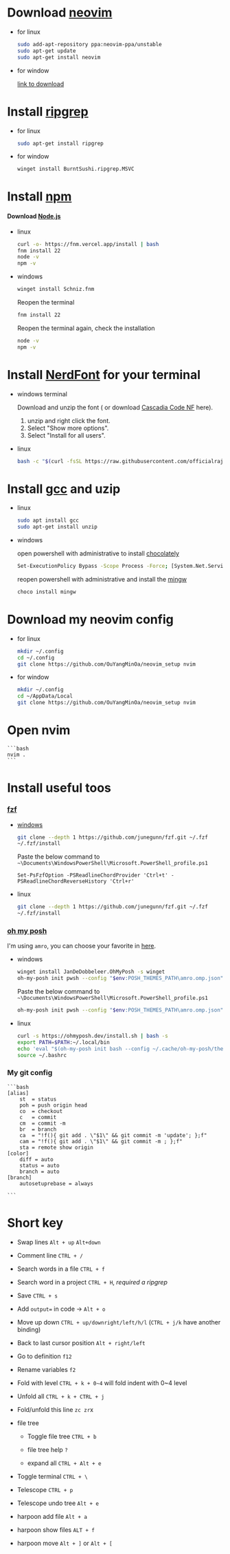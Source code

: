 # Download [neovim](https://neovim.io/)

- for linux

    ```bash
    sudo add-apt-repository ppa:neovim-ppa/unstable
    sudo apt-get update
    sudo apt-get install neovim
    ```

- for window

    [link to download](https://github.com/neovim/neovim/blob/master/INSTALL.md)

# Install [ripgrep](https://github.com/BurntSushi/ripgrep)

- for linux

    ```bash
    sudo apt-get install ripgrep
    ```

- for window

    ```bash
    winget install BurntSushi.ripgrep.MSVC
    ```
# Install [npm](https://www.npmjs.com/)

#### Download [Node.js](https://nodejs.org/zh-tw/download) 

- linux

    ```bash
    curl -o- https://fnm.vercel.app/install | bash
    fnm install 22
    node -v 
    npm -v
    ```

- windows
    ```bash
    winget install Schniz.fnm
    ```
    Reopen the terminal
    ```bash
    fnm install 22
    ```
    Reopen the terminal again, check the installation
    ```bash
    node -v
    npm -v 
    ```
# Install [NerdFont](https://www.nerdfonts.com/font-downloads) for your terminal

- windows terminal
    
    Download and unzip the font ( or download [Cascadia Code NF](https://github.com/microsoft/cascadia-code/releases) here).
    
    1. unzip and right click the font.
    2. Select "Show more options".
    3. Select "Install for all users".

- linux
    ```bash
    bash -c "$(curl -fsSL https://raw.githubusercontent.com/officialrajdeepsingh/nerd-fonts-installer/main/install.sh)"
    ```


# Install [gcc](https://gcc.gnu.org/) and uzip

- linux 

    ```bash
    sudo apt install gcc
    sudo apt-get install unzip
    ```

- windows

    open powershell with administrative to install [chocolately](https://chocolatey.org/)
    ```bash
    Set-ExecutionPolicy Bypass -Scope Process -Force; [System.Net.ServicePointManager]::SecurityProtocol = [System.Net.ServicePointManager]::SecurityProtocol -bor 3072; iex ((New-Object System.Net.WebClient).DownloadString('https://community.chocolatey.org/install.ps1'))
    ```
    reopen powershell with administrative and install the [mingw](https://www.mingw-w64.org/)
    ```bash
    choco install mingw
    ```

# Download my neovim config

- for linux

    ```bash
    mkdir ~/.config
    cd ~/.config
    git clone https://github.com/OuYangMinOa/neovim_setup nvim
    ```

- for window

    ```bash
    mkdir ~/.config
    cd ~/AppData/Local
    git clone https://github.com/OuYangMinOa/neovim_setup nvim
    ```

# Open nvim

    ```bash
    nvim .
    ```

# Install useful toos

### [fzf](https://github.com/junegunn/fzf)

- [windows](https://sathyasays.com/2023/04/11/powershell-fzf-psfzf/)

    ```bash
    git clone --depth 1 https://github.com/junegunn/fzf.git ~/.fzf
    ~/.fzf/install
    ```

    Paste the below command to `~\Documents\WindowsPowerShell\Microsoft.PowerShell_profile.ps1`
    ```
    Set-PsFzfOption -PSReadlineChordProvider 'Ctrl+t' -PSReadlineChordReverseHistory 'Ctrl+r'
    ```
    
- linux 
    ```bash
    git clone --depth 1 https://github.com/junegunn/fzf.git ~/.fzf
    ~/.fzf/install
    ```

### [oh my posh](https://ohmyposh.dev/)

I'm using `amro`, you can choose your favorite in [here](https://ohmyposh.dev/docs/themes).

- windows
    ```bash
    winget install JanDeDobbeleer.OhMyPosh -s winget
    oh-my-posh init pwsh --config "$env:POSH_THEMES_PATH\amro.omp.json" | Invoke-Expression
    ```

    Paste the below command to `~\Documents\WindowsPowerShell\Microsoft.PowerShell_profile.ps1`
    ```bash
    oh-my-posh init pwsh --config "$env:POSH_THEMES_PATH\amro.omp.json" | Invoke-Expression
    ```

- linux 
    ```bash
    curl -s https://ohmyposh.dev/install.sh | bash -s
    export PATH=$PATH:~/.local/bin
    echo 'eval "$(oh-my-posh init bash --config ~/.cache/oh-my-posh/themes/amro.omp.json)"' >> ~/.bashrc
    source ~/.bashrc
    ```

### My git config

    ```bash
    [alias]
        st  = status
        poh = push origin head
        co  = checkout
        c   = commit
        cm  = commit -m
        br  = branch
        ca  = "!f(){ git add . \"$1\" && git commit -m 'update'; };f"
        cam = "!f(){ git add . \"$1\" && git commit -m ; };f"
        sta = remote show origin
    [color]  
        diff = auto  
        status = auto  
        branch = auto 
    [branch]  
        autosetuprebase = always

    ```

# Short key

- Swap lines `Alt + up` `Alt+down`

- Comment line `CTRL + /`

- Search words in a file `CTRL + f`

- Search word in a project `CTRL + H`, *required a ripgrep*

- Save `CTRL + s`

- Add `output=` in code ->  `Alt + o`

- Move up down `CTRL + up/downright/left/h/l` (`CTRL + j/k` have another binding)

- Back to last cursor position `Alt + right/left`

- Go to definition `f12`

- Rename variables `f2`

- Fold with level `CTRL + k + 0~4` will fold indent with 0~4 level

- Unfold all `CTRL + k + CTRL + j `

- Fold/unfold this line `zc zr`x

- file tree

    - Toggle file tree `CTRL + b`

    - file tree help `?`

    - expand all `CTRL + Alt + e`

- Toggle terminal `CTRL + \`

- Telescope `CTRL + p`

- Telescope undo tree `Alt + e`

- harpoon add file `Alt + a`

- harpoon show files `ALT + f`

- harpoon move `Alt + ]` or `Alt + [`
